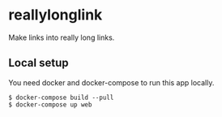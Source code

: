 # reallylonglink

Make links into really long links.

## Local setup

You need docker and docker-compose to run this app locally.

    $ docker-compose build --pull
    $ docker-compose up web
